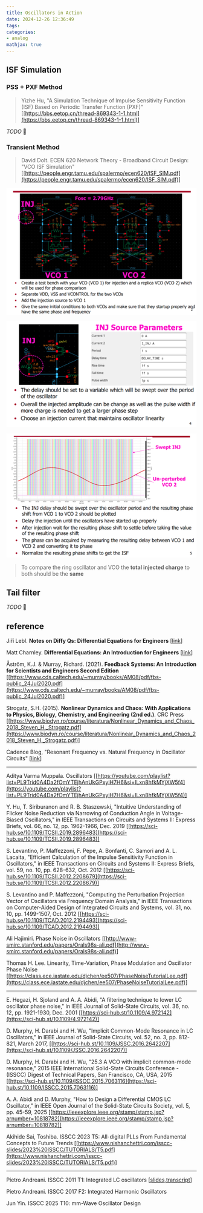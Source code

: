 ```yaml
---
title: Oscillators in Action
date: 2024-12-26 12:36:49
tags:
categories:
- analog
mathjax: true
---
```




## ISF Simulation

### PSS + PXF Method

> Yizhe Hu, "A Simulation Technique of Impulse Sensitivity Function (ISF) Based on Periodic Transfer Function (PXF)" [[https://bbs.eetop.cn/thread-869343-1-1.html](https://bbs.eetop.cn/thread-869343-1-1.html)]



*TODO* &#128197;



### Transient Method

> David Dolt. ECEN 620 Network Theory - Broadband Circuit Design: "VCO ISF Simulation" [[https://people.engr.tamu.edu/spalermo/ecen620/ISF_SIM.pdf](https://people.engr.tamu.edu/spalermo/ecen620/ISF_SIM.pdf)]

![image-20241016211020230](osc-sim/image-20241016211020230.png)

![image-20241016211101204](osc-sim/image-20241016211101204.png)

![image-20241016211115630](osc-sim/image-20241016211115630.png)



> To compare the ring oscillator and VCO the **total injected charge** to both should be the **same**



## Tail filter



*TODO* &#128197;



## reference

Jiří Lebl. **Notes on Diffy Qs: Differential Equations for Engineers** [[link](https://www.jirka.org/diffyqs/)]

Matt Charnley. **Differential Equations: An Introduction for Engineers** [[link](https://sites.rutgers.edu/matthew-charnley/course-materials/differential-equations-an-introduction-for-engineers/)]

Åström, K.J. & Murray, Richard. (2021). **Feedback Systems: An Introduction for Scientists and Engineers Second Edition** [[https://www.cds.caltech.edu/~murray/books/AM08/pdf/fbs-public_24Jul2020.pdf](https://www.cds.caltech.edu/~murray/books/AM08/pdf/fbs-public_24Jul2020.pdf)]

Strogatz, S.H. (2015). **Nonlinear Dynamics and Chaos: With Applications to Physics, Biology, Chemistry, and Engineering (2nd ed.)**. CRC Press [[https://www.biodyn.ro/course/literatura/Nonlinear_Dynamics_and_Chaos_2018_Steven_H._Strogatz.pdf](https://www.biodyn.ro/course/literatura/Nonlinear_Dynamics_and_Chaos_2018_Steven_H._Strogatz.pdf)]

Cadence Blog, "Resonant Frequency vs. Natural Frequency in Oscillator Circuits"  [[link](https://resources.pcb.cadence.com/blog/2019-resonant-frequency-vs-natural-frequency-in-oscillator-circuits)]

---

Aditya Varma Muppala. Oscillators [[https://youtube.com/playlist?list=PL9Trid0A4Da2fOmYTEjhAnUkGPxyiH7H6&si=ILxn8hfkMYjXW5f4](https://youtube.com/playlist?list=PL9Trid0A4Da2fOmYTEjhAnUkGPxyiH7H6&si=ILxn8hfkMYjXW5f4)]

Y. Hu, T. Siriburanon and R. B. Staszewski, "Intuitive Understanding of Flicker Noise Reduction via Narrowing of Conduction Angle in Voltage-Biased Oscillators," in IEEE Transactions on Circuits and Systems II: Express Briefs, vol. 66, no. 12, pp. 1962-1966, Dec. 2019 [[https://sci-hub.se/10.1109/TCSII.2019.2896483](https://sci-hub.se/10.1109/TCSII.2019.2896483)]

S. Levantino, P. Maffezzoni, F. Pepe, A. Bonfanti, C. Samori and A. L. Lacaita, "Efficient Calculation of the Impulse Sensitivity Function in Oscillators," in IEEE Transactions on Circuits and Systems II: Express Briefs, vol. 59, no. 10, pp. 628-632, Oct. 2012 [[https://sci-hub.se/10.1109/TCSII.2012.2208679](https://sci-hub.se/10.1109/TCSII.2012.2208679)]

S. Levantino and P. Maffezzoni, "Computing the Perturbation Projection Vector of Oscillators via Frequency Domain Analysis," in IEEE Transactions on Computer-Aided Design of Integrated Circuits and Systems, vol. 31, no. 10, pp. 1499-1507, Oct. 2012 [[https://sci-hub.se/10.1109/TCAD.2012.2194493](https://sci-hub.se/10.1109/TCAD.2012.2194493)]

Ali Hajimiri. Phase Noise in Oscillators [[http://www-smirc.stanford.edu/papers/Orals98s-ali.pdf](http://www-smirc.stanford.edu/papers/Orals98s-ali.pdf)]

Thomas H. Lee. Linearity, Time-Variation, Phase Modulation and Oscillator Phase Noise [[https://class.ece.iastate.edu/djchen/ee507/PhaseNoiseTutorialLee.pdf](https://class.ece.iastate.edu/djchen/ee507/PhaseNoiseTutorialLee.pdf)]

---

E. Hegazi, H. Sjoland and A. A. Abidi, "A filtering technique to lower LC oscillator phase noise," in IEEE Journal of Solid-State Circuits, vol. 36, no. 12, pp. 1921-1930, Dec. 2001 [[https://sci-hub.st/10.1109/4.972142](https://sci-hub.st/10.1109/4.972142)]

D. Murphy, H. Darabi and H. Wu, "Implicit Common-Mode Resonance in LC Oscillators," in IEEE Journal of Solid-State Circuits, vol. 52, no. 3, pp. 812-821, March 2017, [[https://sci-hub.st/10.1109/JSSC.2016.2642207](https://sci-hub.st/10.1109/JSSC.2016.2642207)]

D. Murphy, H. Darabi and H. Wu, "25.3 A VCO with implicit common-mode resonance," 2015 IEEE International Solid-State Circuits Conference - (ISSCC) Digest of Technical Papers, San Francisco, CA, USA, 2015 [[https://sci-hub.st/10.1109/ISSCC.2015.7063116](https://sci-hub.st/10.1109/ISSCC.2015.7063116)]

A. A. Abidi and D. Murphy, "How to Design a Differential CMOS LC Oscillator," in IEEE Open Journal of the Solid-State Circuits Society, vol. 5, pp. 45-59, 2025 [[https://ieeexplore.ieee.org/stamp/stamp.jsp?arnumber=10818782](https://ieeexplore.ieee.org/stamp/stamp.jsp?arnumber=10818782)]

Akihide Sai, Toshiba. ISSCC 2023 T5: All-digital PLLs From Fundamental Concepts to Future Trends [[https://www.nishanchettri.com/isscc-slides/2023%20ISSCC/TUTORIALS/T5.pdf](https://www.nishanchettri.com/isscc-slides/2023%20ISSCC/TUTORIALS/T5.pdf)]

---

Pietro Andreani. ISSCC 2011 T1: Integrated LC oscillators [[slides](https://www.nishanchettri.com/isscc-slides/2011%20ISSCC/TUTORIALS/ISSCC2011Visuals-T1.pdf),[transcript](https://www.nishanchettri.com/isscc-slides/2011%20ISSCC/TUTORIALS/Transcription_T1.pdf)]

Pietro Andreani. ISSCC 2017 F2: Integrated Harmonic Oscillators

Jun Yin. ISSCC 2025  T10:  mm-Wave Oscillator Design

